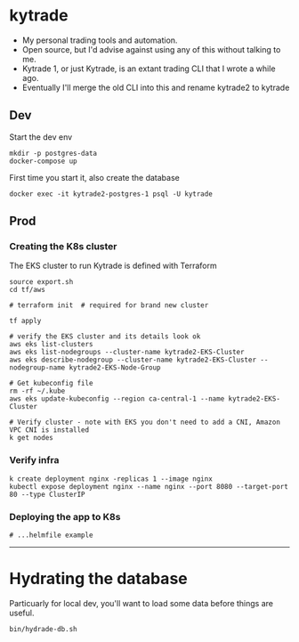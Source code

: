 # kytrade

- My personal trading tools and automation.
- Open source, but I'd advise against using any of this without talking to me.
- Kytrade 1, or just Kytrade, is an extant trading CLI that I wrote a while ago.
- Eventually I'll merge the old CLI into this and rename kytrade2 to kytrade


## Dev

Start the dev env
```
mkdir -p postgres-data
docker-compose up
```

First time you start it, also create the database
```
docker exec -it kytrade2-postgres-1 psql -U kytrade
```

## Prod

### Creating the K8s cluster

The EKS cluster to run Kytrade is defined with Terraform

```
source export.sh
cd tf/aws

# terraform init  # required for brand new cluster

tf apply

# verify the EKS cluster and its details look ok
aws eks list-clusters
aws eks list-nodegroups --cluster-name kytrade2-EKS-Cluster
aws eks describe-nodegroup --cluster-name kytrade2-EKS-Cluster --nodegroup-name kytrade2-EKS-Node-Group

# Get kubeconfig file
rm -rf ~/.kube
aws eks update-kubeconfig --region ca-central-1 --name kytrade2-EKS-Cluster

# Verify cluster - note with EKS you don't need to add a CNI, Amazon VPC CNI is installed
k get nodes
```

### Verify infra

```
k create deployment nginx -replicas 1 --image nginx
kubectl expose deployment nginx --name nginx --port 8080 --target-port 80 --type ClusterIP

```



### Deploying the app to K8s
```
# ...helmfile example
```


---

# Hydrating the database

Particuarly for local dev, you'll want to load some data before things are useful.

```
bin/hydrade-db.sh
```

